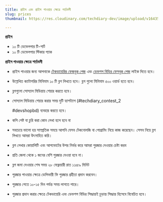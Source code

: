 ```yaml
---
title: প্রাইস এবং প্রাইস পাওয়ার ক্ষেত্রে শর্তাবলী
slug: prices
thumbnail: https://res.cloudinary.com/techdiary-dev/image/upload/v1643555086/static-pages-assets/Screenshot_37_eegwar.png

---
```

**প্রাইস**

* ১০ টি ডেভেলপার টি-শার্ট
* ১০ টি ডেভেলপার স্টিকার প্যাক

**প্রাইস পাওয়ার ক্ষেত্রে শর্তাবলী**

* প্রাইস পাওয়ার জন্য আপনাকে [টেকডায়েরির ফেজবুক পেজ](https://www.facebook.com/techdiary.dev) এবং [ডেভশপ বিডির ফেসবুক পেজ](https://www.facebook.com/devshopbd) লাইক দিতে হবে। 
* উল্লেখিত ক্যাটাগরির মিনিমাম ১০ টি ব্লগ লিখতে হবে। ব্লগ গুলো মিনিমাম ৫০০ ওয়ার্ড হতে হবে। 
* ব্লগগুলো সোস্যাল মিডিয়ায় শেয়ার করতে হবে। 
* সোস্যাল মিডিয়ায় শেয়ার করার সময় দুটি হ্যাশট্যাগ (#techdiary_contest_2

  \#devshopbd) ব্যবহার করতে হবে।
* কপি পেষ্ট বা চুরি করা কোন লেখা হলে হবে না
* সবচেয়ে ভালো হয় সাম্প্রতিক সময়ে আপনি যেসব টেকনোলজি বা পোগ্রামিং নিয়ে কাজ করেছেন। সেসব নিয়ে ব্লগ লিখতে আমরা উৎসাহিত করি। 
* ব্লগ লেখার কোয়ালিটি এবং আপভোটের উপর নির্ভর করে আমরা পুরষ্কার দেওয়ার চেষ্টা করব
* প্রতি জেলা থেকে ১ জনের বেশি পুরষ্কার দেওয়া হবে না। 
* ব্লগ জমা দেওয়ার শেষ সময় ২৮ ফেব্রুয়ারী রাত ১১ঃ৫৯ মিনিট
* পুরষ্কার পাওয়ার ক্ষেত্রে ডেলিভারী ফি পুরষ্কার গ্রহীতা প্রদান করবেন। 
* পুরষ্কার পেতে ১০-১৫ দিন পর্যন্ত সময় লাগতে পারে। 
* পুরষ্কার প্রদান করার ক্ষেত্রে টেকডায়েরি এবং ডেভশপ বিডির সিদ্ধান্তই চূড়ান্ত সিদ্ধান্ত হিসেবে বিবেচিত হবে। 